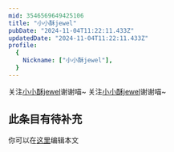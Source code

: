 ```yaml
---
mid: 3546569649425106
title: "小小酥jewel"
pubDate: "2024-11-04T11:22:11.433Z"
updatedDate: "2024-11-04T11:22:11.433Z"
profile:
  {
    Nickname: ["小小酥jewel"],
  }
---
```


关注[小小酥jewel](https://space.bilibili.com/3546569649425106)谢谢喵~ 关注[小小酥jewel](https://space.bilibili.com/3546569649425106)谢谢喵~

## 此条目有待补充
你可以在[这里](https://github.com/Yuhanawa/VTuber.ICU-Content/edit/master/v/小小酥jewel/index.md)编辑本文
